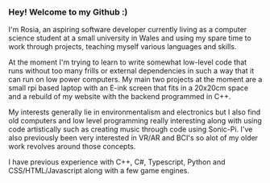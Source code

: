 ### Hey! Welcome to my Github :)

I'm Rosia, an aspiring software developer currently living as a computer science student at a small university in Wales and using my spare time to work through projects, teaching myself various languages and skills. 

At the moment I'm trying to learn to write somewhat low-level code that runs without too many frills or external dependencies in such a way that it can run on low power computers. My main two projects at the moment are a small rpi based laptop with an E-ink screen that fits in a 20x20cm space and a rebuild of my website with the backend programmed in C++.

My interests generally lie in environmentalism and electronics but I also find old computers and low level programming really interesting along with using code artistically such as creating music through code using Sonic-Pi. I've also previously been very interested in VR/AR and BCI's so alot of my older work revolves around those concepts.

I have previous experience with C++, C#, Typescript, Python and CSS/HTML/Javascript along with a few game engines.
